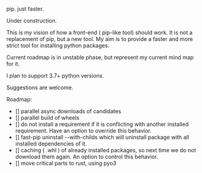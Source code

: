 pip. just faster.

Under construction.

This is my vision of how a front-end ( pip-like tool) should work. It is not a replacement of pip, but a new tool. My aim is to provide a faster and more strict tool for installing python packages.

Current roadmap is in  unstable phase, but represent my current mind map for it.

I plan to support 3.7+ python versions.

Suggestions are welcome.


Roadmap:
* [] parallel async downloads of candidates
* [] parallel build of wheels
* [] do not install a requirement if it is conflicting with another installed requirement. Have an option to override this behavior. 
* [] fast-pip uninstall --with-childs <package> which will uninstall package with all installed dependencies of it.
* [] caching ( .whl ) of already installed packages, so next time we do not download them again. An option to control this behavior.
* [] move critical parts to rust, using pyo3
